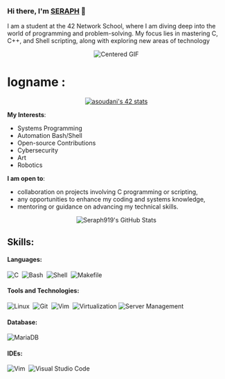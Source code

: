 ### Hi there, I'm [SERAPH](https://github.com/seraph919) 👋

I am a student at the 42 Network School, where I am diving deep into the world of programming and problem-solving. My focus lies in mastering C, C++, and Shell scripting, along with exploring new areas of technology

<p align="center">
  <img src="https://media2.giphy.com/media/v1.Y2lkPTc5MGI3NjExbmxhNGlibmVnYnpheHJ1ZmlqemVjbTRodXJ0M215djJuMnRpb202YiZlcD12MV9pbnRlcm5hbF9naWZfYnlfaWQmY3Q9Zw/pd4oth9yLnCFzHk2bi/giphy.gif" alt="Centered GIF"/>
</p>

# logname :

<p align="center">
  <a href="https://github.com/oakoudad/badge42">
    <img src="https://badge.mediaplus.ma/black/asoudani" alt="asoudani's 42 stats"/>
  </a>
</p>

**My Interests**:
- Systems Programming
- Automation Bash/Shell
- Open-source Contributions
- Cybersecurity
- Art
- Robotics

**I am open to**:
- collaboration on projects involving C programming or scripting,
- any opportunities to enhance my coding and systems knowledge,
- mentoring or guidance on advancing my technical skills.

<p align="center">
<img src="https://github-readme-stats.vercel.app/api?username=Seraph919&theme=great-gatsby&show_icons=true&hide_border=true&count_private=true" alt="Seraph919's GitHub Stats" />
</p>

## Skills:

#### Languages:

![C](https://img.shields.io/badge/C-%2300599C.svg?style=for-the-badge&logo=c&logoColor=white)&nbsp;
![Bash](https://img.shields.io/badge/Bash-%2312100E.svg?style=for-the-badge&logo=gnu-bash&logoColor=white)&nbsp;
![Shell](https://img.shields.io/badge/Shell-%23000000.svg?style=for-the-badge&logo=terminal&logoColor=white)&nbsp;
![Makefile](https://img.shields.io/badge/Makefile-%23000000.svg?style=for-the-badge&logo=makefile&logoColor=white)

#### Tools and Technologies:

![Linux](https://img.shields.io/badge/Linux-FCC624?style=for-the-badge&logo=linux&logoColor=black)&nbsp;
![Git](https://img.shields.io/badge/GIT-E44C30?style=for-the-badge&logo=git&logoColor=white)&nbsp;
![Vim](https://img.shields.io/badge/VIM-%2311AB00.svg?style=for-the-badge&logo=vim&logoColor=white)&nbsp;
![Virtualization](https://img.shields.io/badge/Virtualization-%23000000.svg?style=for-the-badge&logo=vmware&logoColor=white)
![Server Management](https://img.shields.io/badge/Server_Management-%23000000.svg?style=for-the-badge&logo=ansible&logoColor=white)

#### Database:

![MariaDB](https://img.shields.io/badge/MariaDB-003545?style=for-the-badge&logo=mariadb&logoColor=white)&nbsp;

#### IDEs:

![Vim](https://img.shields.io/badge/VIM-%2311AB00.svg?style=for-the-badge&logo=vim&logoColor=white)&nbsp;
![Visual Studio Code](https://img.shields.io/badge/Visual%20Studio%20Code-0078d7.svg?style=for-the-badge&logo=visual-studio-code&logoColor=white)&nbsp;

